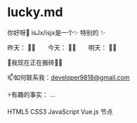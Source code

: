 # lucky.md
你好呀👋
isJx/isjx是一个✨ 特别的 ✨

昨天： 🧱🧱  今天： 🧱🧱  明天： 🧱🧱

🔭我现在正在搬砖🧱🧱

📫如何联系我：developer9818@gmail.com

⚡有趣的事实： ...

HTML5 CSS3 JavaScript Vue.js 节点

